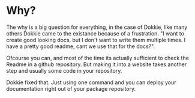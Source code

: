 # Why?

The why is a big question for everything, in the case of Dokkie, like many others Dokkie came to the existance because of a frustration. "I want to create good looking docs, but I don't want to write them multiple times. I have a pretty good readme, cant we use that for the docs?".

Ofcourse you can, and most of the time its actually sufficient to check the Readme in a github repository. But making it into a website takes another step and usually some code in your repository.

Dokkie fixed that. Just using one command and you can deploy your documentation right out of your package repository.
